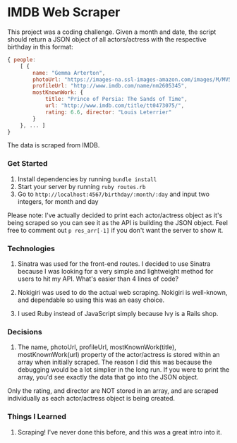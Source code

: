 # IMDB Web Scraper

This project was a coding challenge. Given a month and date, the script should return a JSON object of all actors/actress with the respective birthday in this format:

```js
{ people: 
    [ { 
        name: "Gemma Arterton", 
        photoUrl: "https://images-na.ssl-images-amazon.com/images/M/MV5BOTAwNTMwMzE5OF5BMl5BanBnXkFtZTgwMjYwNzI2MjE@._V1_UX140_CR0,0,140,209_AL_.jpg", 
        profileUrl: "http://www.imdb.com/name/nm2605345",
        mostKnownWork: { 
            title: "Prince of Persia: The Sands of Time", 
            url: "http://www.imdb.com/title/tt0473075/", 
            rating: 6.6, director: "Louis Leterrier" 
        } 
    }, ... ] 
} 
```

The data is scraped from IMDB.

### Get Started

1. Install dependencies by running `bundle install`
2. Start your server by running `ruby routes.rb`
3. Go to `http://localhost:4567/birthday/:month/:day` and input two integers, for month and day

Please note: I've actually decided to print each actor/actress object as it's being scraped so you can see it as the API is building the JSON object. Feel free to comment out `p res_arr[-1]` if you don't want the server to show it.


### Technologies

1. Sinatra was used for the front-end routes. I decided to use Sinatra because I was looking for a very simple and lightweight method  for users to hit my API. What's easier than 4 lines of code?

2. Nokigiri was used to do the actual web scraping. Nokigiri is well-known, and dependable so using this was an easy choice.

3. I used Ruby instead of JavaScript simply because Ivy is a Rails shop.

### Decisions

1. The name, photoUrl, profileUrl, mostKnownWork(title), mostKnownWork(url) property of the actor/actress is stored within an array when initially scraped. The reason I did this was because the debugging would be a lot simplier in the long run. If you were to print the array, you'd see exactly the data that go into the JSON object.

Only the rating, and director are NOT stored in an array, and are scraped individually as each actor/actress object is being created.

### Things I Learned

1. Scraping! I've never done this before, and this was a great intro into it. 